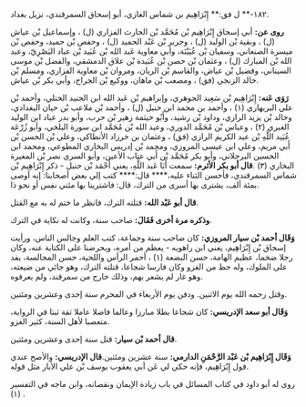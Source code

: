 ١٨٢-** ل فق:** إِبْرَاهِيم بن شماس الغازي، أبو إسحاق السمرقندي، نزيل بغداد.

**روى عن:** أبي إسحاق إِبْرَاهِيم بْن مُحَمَّد بْن الحارث الفزاري (ل) ، وإسماعيل بْن عياش (ل) ، وبقية بْن الوليد (ل) ، وجرير بْن عَبْد الحميد (ل) ، وحفص بْن حميد، وحفص بْن ميسرة الصنعاني، وسفيان بْن عُيَيْنَة، وأبي معاوية عَبد الله بْن عُبَيد بْن عباد البَصْرِيّ، وعبد الله بْن المبارك (ل) ، وعثمان بْن حصن بْن عُبَيدة بْن علاق الدمشقي، والفضل بْن موسى السيناني، وفضيل بْن عياض، والقاسم بْن الريان، ومروان بْن معاوية الفزاري، ومسلم بْن خالد الزنجي (فق) ، ومصعب بْن ماهان، ووكيع بْن الجراح، وأبي بكر بْن عياش.

**رَوَى عَنه:** إِبْرَاهِيم بْن سَعِيد الجوهري، وإبراهيم بْن عَبد الله ابن الجنيد الختلي، وأحمد بْن علي البربهاري (١) ، وأحمد بن محمد ابن حنبل (ل) ، وأحمد بْن ملاعب بْن حيان البغدادي، وخالد بْن يزيد الرازي، وداود بْن رشيد، وأَبُو خيثمة زهير بْن حرب، وأبو بدر عباد ابن الوليد الغبري (٢) ، وعباس بْن مُحَمَّد الدوري، وعبد الله بْن مُحَمَّد ابن سورة البلخي، وأبو زُرْعَة عُبَيد اللَّهِ بْن عبد الكريم الرازي (فق) ، وعثمان بن خرزاد الأنطاكي، وعلي بْن الحسن بْن أَبي مريم، وعلي ابن عيسى المروزي، ومحمد بْن إدريس البخاري المطوعي، ومحمد ابن الحسين البرجلاني، وأبو بكر مُحَمَّد بْن أَبي عتاب الأعين، وأبو السري نصر بْن المغيرة البخاري (٣) .**قال أبو بكر الأثرم:** سمعت أَبَا عَبد اللَّهِ، يعني أَحْمَد بْن حنبل - ذكر إِبْرَاهِيم بْن شماس السمرقندي، فأحسن الثناء عليه،**** قال:**** كتب إلي بعض أصحابنا: إنه أوصى بمئة ألف، يشترى بها أسرى من الترك، قال: فاشترينا بها مئتي نفس أو نحو ذا.

**قال أبو عَبْد الله:** قتلته الترك، فانظر ما ختم له به مع القتل.

**وذكره مرة أخرى فَقَالَ:** صاحب سنة، وكانت له نكاية في الترك.

**وَقَال أحمد بْن سيار المروزي:** كان صاحب سنة وجماعة، كتب العلم وجالس الناس، ورأيت إسحاق بْن إِبْرَاهِيم، يعني ابن راهويه - يعظم من أمره، ويحرضنا على الكتابة عنه، وكان رجلا ضخما، عظيم الهامة، حسن البضعة (١) ، أحمر الرأس واللحية، حسن المجالسة، يفد على الملوك، وله حظ من الغزو وكان فارسا شجاعا، قتلته الترك، وهو جائي من ضيعته، وهو غار لم يشعر بهم، وذلك خارج من سمرقند، ولم يعرفوه.

وقتل رحمه الله يوم الاثنين. ودفن يوم الأربعاء في المحرم سنة إحدى وعشرين ومئتين.

**وَقَال أبو سعد الإدريسي:** كان شجاعا بطلا مبارزا وعالما فاضلا عاملا ثقة ثبتا في الرواية، متعصبا لأهل السنة، كثير الغزو.

**قال أحمد بْن سيار:** قتل سنة إحدى وعشرين ومئتين.

**وَقَال إِبْرَاهِيم بْن عَبْد الرَّحْمَنِ الدارمي:** سنة عشرين ومئتين.**قال الإدريسي:** والأصح عندي قول إِبْرَاهِيم، فإنه حكي لي عَن أبي يعقوب يوسف بْن علي الأبار مثل قوله.

روى له أبو داود في كتاب المسائل في باب زيادة الإيمان ونقصانه، وابن ماجه في التفسير (١) .